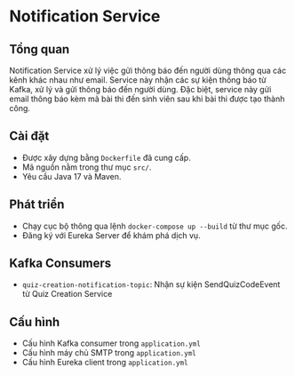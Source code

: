 # Notification Service

## Tổng quan
Notification Service xử lý việc gửi thông báo đến người dùng thông qua các kênh khác nhau như email. Service này nhận các sự kiện thông báo từ Kafka, xử lý và gửi thông báo đến người dùng. Đặc biệt, service này gửi email thông báo kèm mã bài thi đến sinh viên sau khi bài thi được tạo thành công.

## Cài đặt
- Được xây dựng bằng `Dockerfile` đã cung cấp.
- Mã nguồn nằm trong thư mục `src/`.
- Yêu cầu Java 17 và Maven.

## Phát triển
- Chạy cục bộ thông qua lệnh `docker-compose up --build` từ thư mục gốc.
- Đăng ký với Eureka Server để khám phá dịch vụ.

## Kafka Consumers
- `quiz-creation-notification-topic`: Nhận sự kiện SendQuizCodeEvent từ Quiz Creation Service

## Cấu hình
- Cấu hình Kafka consumer trong `application.yml`
- Cấu hình máy chủ SMTP trong `application.yml`
- Cấu hình Eureka client trong `application.yml`